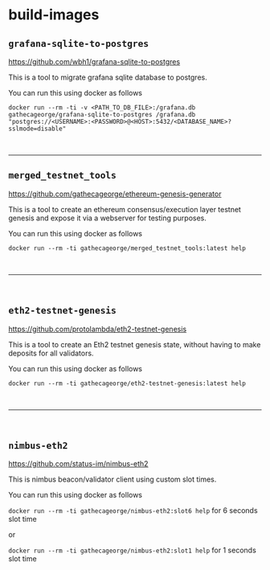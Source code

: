 # build-images

## `grafana-sqlite-to-postgres`

<https://github.com/wbh1/grafana-sqlite-to-postgres>

This is a tool to migrate grafana sqlite database to postgres.

You can run this using docker as follows

`docker run --rm -ti -v <PATH_TO_DB_FILE>:/grafana.db gathecageorge/grafana-sqlite-to-postgres /grafana.db "postgres://<USERNAME>:<PASSWORD>@<HOST>:5432/<DATABASE_NAME>?sslmode=disable"`

&nbsp;

---

## `merged_testnet_tools`

<https://github.com/gathecageorge/ethereum-genesis-generator>

This is a tool to create an ethereum consensus/execution layer testnet genesis and expose it via a webserver for testing purposes.

You can run this using docker as follows

`docker run --rm -ti gathecageorge/merged_testnet_tools:latest help`

&nbsp;

---

&nbsp;

## `eth2-testnet-genesis`

<https://github.com/protolambda/eth2-testnet-genesis>

This is a tool to create an Eth2 testnet genesis state, without having to make deposits for all validators.

You can run this using docker as follows

`docker run --rm -ti gathecageorge/eth2-testnet-genesis:latest help`

&nbsp;

---

&nbsp;

## `nimbus-eth2`

<https://github.com/status-im/nimbus-eth2>

This is nimbus beacon/validator client using custom slot times.

You can run this using docker as follows

`docker run --rm -ti gathecageorge/nimbus-eth2:slot6 help` for 6 seconds slot time

or

`docker run --rm -ti gathecageorge/nimbus-eth2:slot1 help` for 1 seconds slot time
